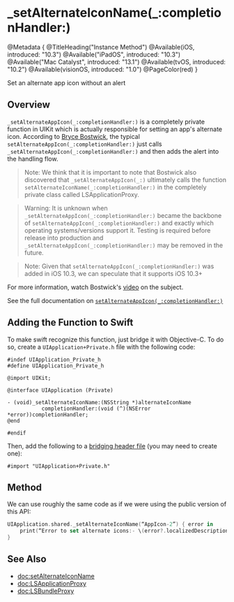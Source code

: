 # \_setAlternateIconName(\_:completionHandler:)

@Metadata {
    @TitleHeading("Instance Method")
    @Available(iOS, introduced: "10.3")
    @Available("iPadOS", introduced: "10.3")
    @Available("Mac Catalyst", introduced: "13.1")
    @Available(tvOS, introduced: "10.2")
    @Available(visionOS, introduced: "1.0")
    @PageColor(red)
}

Set an alternate app icon without an alert

## Overview

`_setAlternateAppIcon(_:completionHandler:)` is a completely private function in UIKit which is actually responsible for setting an app's alternate icon. According to [Bryce Bostwick](https://bryce.co), the typical `setAlternateAppIcon(_:completionHandler:)` just calls `_setAlternateAppIcon(_:completionHandler:)` and then adds the alert into the handling flow. 

> Note: We think that it is important to note that Bostwick also discovered that `_setAlternateAppIcon(_:)` ultimately calls the function `setAlternateIconName(_:completionHandler:)` in the completely private class called LSApplicationProxy.

> Warning: It is unknown when `_setAlternateAppIcon(_:completionHandler:)` became the backbone of `setAlternateAppIcon(_:completionHandler:)` and exactly which operating systems/versions support it. Testing is required before release into production and `_setAlternateAppIcon(_:completionHandler:)` may be removed in the future. 

> Note: Given that `setAlternateAppIcon(_:completionHandler:)` was added in iOS 10.3, we can speculate that it supports iOS 10.3+ 

For more information, watch Bostwick's [video](https://www.youtube.com/watch?v=KDVibKGtSVI) on the subject.

See the full documentation on [`setAlternateAppIcon(_:completionHandler:)`](https://developer.apple.com/documentation/uikit/uiapplication/2806818-setalternateiconname)

## Adding the Function to Swift

To make swift recognize this function, just bridge it with Objective-C. To do so, create a `UIApplication+Private.h` file with the following code: 
```objc
#indef UIApplication_Private_h
#define UIApplication_Private_h

@import UIKit;

@interface UIApplication (Private)

- (void)_setAlternateIconName:(NSString *)alternateIconName
           completionHandler:(void (^)(NSError *error))completionHandler;
@end

#endif
```
Then, add the following  to a [bridging header file](https://developer.apple.com/documentation/swift/importing-objective-c-into-swift) (you may need to create one):
```objc
#import "UIApplication+Private.h"
```

## Method

We can use roughly the same code as if we were using the public version of this API:
```swift
UIApplication.shared._setAlternateIconName(“AppIcon-2”) { error in
    print(“Error to set alternate icons:- \(error?.localizedDescription)”)
}
```

## See Also

- <doc:setAlternateIconName>
- <doc:LSApplicationProxy>
- <doc:LSBundleProxy>
